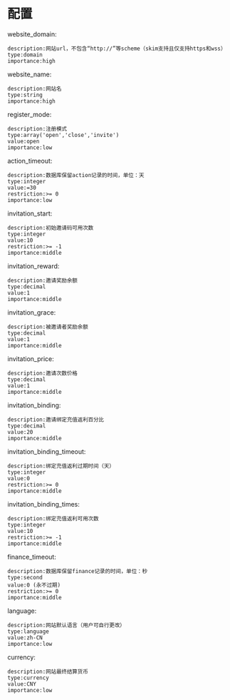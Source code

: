 # 配置

website\_domain:

```text
description:网站url，不包含“http://”等scheme（skim支持且仅支持https和wss）
type:domain
importance:high
```

website\_name:

```text
description:网站名
type:string
importance:high
```

register\_mode:

```text
description:注册模式
type:array('open','close','invite')
value:open
importance:low
```

action\_timeout:

```text
description:数据库保留action记录的时间，单位：天
type:integer
value:=30
restriction:>= 0
importance:low
```

invitation\_start:

```text
description:初始邀请码可用次数
type:integer
value:10
restriction:>= -1
importance:middle
```

invitation\_reward:

```text
description:邀请奖励余额
type:decimal
value:1
importance:middle
```

invitation\_grace:

```text
description:被邀请者奖励余额
type:decimal
value:1
importance:middle
```

invitation\_price:

```text
description:邀请次数价格
type:decimal
value:1
importance:middle
```

invitation\_binding:

```text
description:邀请绑定充值返利百分比
type:decimal
value:20
importance:middle
```

invitation\_binding\_timeout:

```text
description:绑定充值返利过期时间（天）
type:integer
value:0
restriction:>= 0
importance:middle
```

invitation\_binding\_times:

```text
description:绑定充值返利可用次数
type:integer
value:10
restriction:>= -1
importance:middle
```

finance\_timeout:

```text
description:数据库保留finance记录的时间，单位：秒
type:second
value:0 (永不过期)
restriction:>= 0
importance:middle
```

language:

```text
description:网站默认语言（用户可自行更改）
type:language
value:zh-CN
importance:low
```

currency:

```text
description:网站最终结算货币
type:currency
value:CNY
importance:low
```

